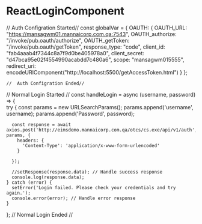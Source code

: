 # ReactLoginComponent



//  Auth Configration Started//
const globalVar = {
  OAUTH: {
      OAUTH_URL: "https://mansagwm01.mannaicorp.com.qa:7543",
      OAUTH_authorize: "/invoke/pub.oauth/authorize",
      OAUTH_getToken: "/invoke/pub.oauth/getToken",
      response_type: "code",
      client_id: "fab4aaab4f7344c8a7f9d0be405978a0",
      client_secret: "d47bca95e02f4554990acabdd7c480a6",
      scope: "mansagwm015555",
      redirect_uri: encodeURIComponent("http://localhost:5500/getAccessToken.html")
  }
};

    //  Auth Configration Ended//

   // Normal Login Started //
  const handleLogin  = async (username, password) => {   
    try {
      const params = new URLSearchParams();
      params.append('username', username);
      params.append('Password', password);

      const response = await axios.post('http://eimsdemo.mannaicorp.com.qa/otcs/cs.exe/api/v1/auth', params, {
        headers: {
          'Content-Type': 'application/x-www-form-urlencoded'
        }

      });

      //setResponse(response.data); // Handle success response
      console.log(response.data);
    } catch (error) {
      setError('Login failed. Please check your credentials and try again.');
      console.error(error); // Handle error response
    }
  };
    // Normal Login Ended //